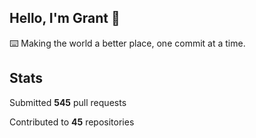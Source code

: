 ## Hello, I'm Grant 👋

⌨️  Making the world a better place, one commit at a time.


## Stats

Submitted **545** pull requests

Contributed to **45** repositories
